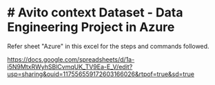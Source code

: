 # # **Avito context Dataset - Data Engineering Project in Azure**


Refer sheet "Azure" in this excel for the steps and commands followed.


https://docs.google.com/spreadsheets/d/1a-i5N9MtxRWyhSBlCvmqUK_TV9Ea-E_V/edit?usp=sharing&ouid=117556559172603166026&rtpof=true&sd=true




